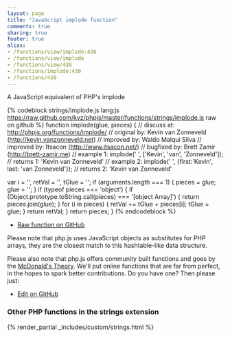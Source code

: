 ```yaml
---
layout: page
title: "JavaScript implode function"
comments: true
sharing: true
footer: true
alias:
- /functions/view/implode:430
- /functions/view/implode
- /functions/view/430
- /functions/implode:430
- /functions/430
---
```

<!-- Generated by Rakefile:build -->
A JavaScript equivalent of PHP's implode

{% codeblock strings/implode.js lang:js https://raw.github.com/kvz/phpjs/master/functions/strings/implode.js raw on github %}
function implode(glue, pieces) {
  //  discuss at: http://phpjs.org/functions/implode/
  // original by: Kevin van Zonneveld (http://kevin.vanzonneveld.net)
  // improved by: Waldo Malqui Silva
  // improved by: Itsacon (http://www.itsacon.net/)
  // bugfixed by: Brett Zamir (http://brett-zamir.me)
  //   example 1: implode(' ', ['Kevin', 'van', 'Zonneveld']);
  //   returns 1: 'Kevin van Zonneveld'
  //   example 2: implode(' ', {first:'Kevin', last: 'van Zonneveld'});
  //   returns 2: 'Kevin van Zonneveld'

  var i = '',
    retVal = '',
    tGlue = '';
  if (arguments.length === 1) {
    pieces = glue;
    glue = '';
  }
  if (typeof pieces === 'object') {
    if (Object.prototype.toString.call(pieces) === '[object Array]') {
      return pieces.join(glue);
    }
    for (i in pieces) {
      retVal += tGlue + pieces[i];
      tGlue = glue;
    }
    return retVal;
  }
  return pieces;
}
{% endcodeblock %}

 - [Raw function on GitHub](https://github.com/kvz/phpjs/blob/master/functions/strings/implode.js)

Please note that php.js uses JavaScript objects as substitutes for PHP arrays, they are 
the closest match to this hashtable-like data structure. 

Please also note that php.js offers community built functions and goes by the 
[McDonald's Theory](https://medium.com/what-i-learned-building/9216e1c9da7d). We'll put online 
functions that are far from perfect, in the hopes to spark better contributions. 
Do you have one? Then please just: 

 - [Edit on GitHub](https://github.com/kvz/phpjs/edit/master/functions/strings/implode.js)


### Other PHP functions in the strings extension
{% render_partial _includes/custom/strings.html %}
